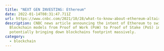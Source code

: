 ```yaml
---
title: "NEXT GEN INVESTING: Ethereum"
date: 2022-01-14T08:31:47.711Z
url: https://www.cnbc.com/2021/10/28/what-to-know-about-ethereum-altair-upgrade-and-proof-of-stake.html
description: CNBC news article announcing the intent of Ethereum to switch
  Blockchain models from Proof of Work (PoW) to Proof of Stake (PoS) in 2022,
  potentially bringing down blockchains footprint massively.
category:
  - blockchain
---
```

